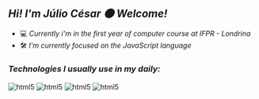 
  ##  _Hi! I'm Júlio César 🌑 Welcome!_
- 💻 _Currently i'm in the first year of computer course at IFPR - Londrina_ <br>
- 🛠️ _I'm currently focused on the JavaScript language_ <br/>

### _Technologies I usually use in my daily:_

<div style="display: inline_block">

<img align="center" alt="html5" src="https://img.shields.io/badge/JavaScript-F7DF1E?style=for-the-badge&logo=javascript&logoColor=black" />
<img align="center" alt="html5" src="https://img.shields.io/badge/HTML5-E34F26?style=for-the-badge&logo=html5&logoColor=white">
<img align="center" alt="html5" src="https://img.shields.io/badge/CSS3-1572B6?style=for-the-badge&logo=css3&logoColor=white">
<img align="center" alt="html5" src="https://img.shields.io/badge/C-00599C?style=for-the-badge&logo=c&logoColor=white">

</div>
